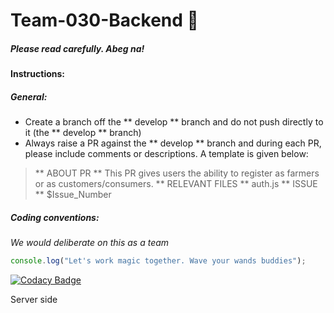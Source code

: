 Team-030-Backend :rocket:
===================================
##### Please read carefully. Abeg na!

#### Instructions:
##### General:
* Create a branch off the ** develop ** branch and do not push directly to it (the ** develop ** branch)
* Always raise a PR against the ** develop ** branch and during each PR, please include comments or descriptions. A template is given below:

> ** ABOUT PR **
> This PR gives users the ability to register as farmers or as customers/consumers.
> ** RELEVANT FILES **
> auth.js
> ** ISSUE **
> $Issue_Number

##### Coding conventions:
_We would deliberate on this as a team_

```js
console.log("Let's work magic together. Wave your wands buddies");
```


[![Codacy Badge](https://api.codacy.com/project/badge/Grade/e20c185539ad4701a0c579f933436d37)](https://app.codacy.com/gh/BuildForSDGCohort2/Team-030-Backend?utm_source=github.com&utm_medium=referral&utm_content=BuildForSDGCohort2/Team-030-Backend&utm_campaign=Badge_Grade_Settings)

Server side

